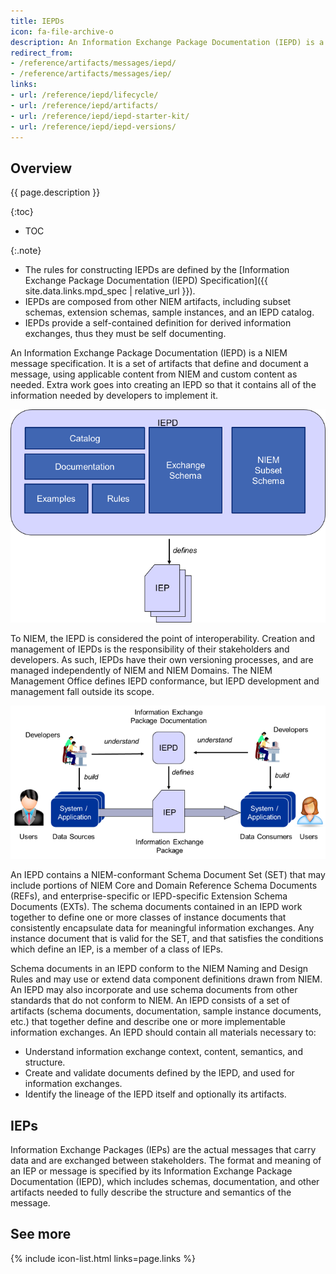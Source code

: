 ```yaml
---
title: IEPDs
icon: fa-file-archive-o
description: An Information Exchange Package Documentation (IEPD) is a collection of NIEM artifacts. They define and describe the context, content, semantics, and structure of one or more implementable information exchanges.
redirect_from:
- /reference/artifacts/messages/iepd/
- /reference/artifacts/messages/iep/
links:
- url: /reference/iepd/lifecycle/
- url: /reference/iepd/artifacts/
- url: /reference/iepd/iepd-starter-kit/
- url: /reference/iepd/iepd-versions/
---
```


## Overview

{{ page.description }}

{:toc}
- TOC

{:.note}
- The rules for constructing IEPDs are defined by the [Information Exchange Package Documentation (IEPD) Specification]({{ site.data.links.mpd_spec | relative_url }}).
- IEPDs are composed from other NIEM artifacts, including subset schemas, extension schemas, sample instances, and an IEPD catalog.
- IEPDs provide a self-contained definition for derived information exchanges, thus they must be self documenting.

<!--more-->

An Information Exchange Package Documentation (IEPD) is a NIEM message specification. It is a set of artifacts that define and document a message, using applicable content from NIEM and custom content as needed. Extra work goes into creating an IEPD so that it contains all of the information needed by developers to implement it.

![IEPD Content](assets/iepd-content.png "IEPD Content")

To NIEM, the IEPD is considered the point of interoperability. Creation and management of IEPDs is the responsibility of their stakeholders and developers. As such, IEPDs have their own versioning processes, and are managed independently of NIEM and NIEM Domains. The NIEM Management Office defines IEPD conformance, but IEPD development and management fall outside its scope.

![Data Interoperability](assets/interoperability.png "Data Interoperability")

An IEPD contains a NIEM-conformant Schema Document Set (SET) that may include portions of NIEM Core and Domain Reference Schema Documents (REFs), and enterprise-specific or IEPD-specific Extension Schema Documents (EXTs). The schema documents contained in an IEPD work together to define one or more classes of instance documents that consistently encapsulate data for meaningful information exchanges. Any instance document that is valid for the SET, and that satisfies the conditions which define an IEP, is a member of a class of IEPs.

Schema documents in an IEPD conform to the NIEM Naming and Design Rules and may use or extend data component definitions drawn from NIEM. An IEPD may also incorporate and use schema documents from other standards that do not conform to NIEM. An IEPD consists of a set of artifacts (schema documents, documentation, sample instance documents, etc.) that together define and describe one or more implementable information exchanges. An IEPD should contain all materials necessary to:

- Understand information exchange context, content, semantics, and structure.
- Create and validate documents defined by the IEPD, and used for information exchanges.
- Identify the lineage of the IEPD itself and optionally its artifacts.

## IEPs

Information Exchange Packages (IEPs) are the actual messages that carry data and are exchanged between stakeholders.  The format and meaning of an IEP or message is specified by its Information Exchange Package Documentation (IEPD), which includes schemas, documentation, and other artifacts needed to fully describe the structure and semantics of the message.

## See more

{% include icon-list.html links=page.links %}
